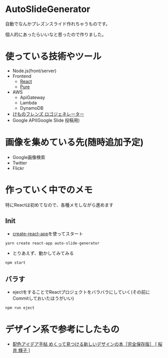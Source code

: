 # AutoSlideGenerator

自動でなんかプレズンスライド作れちゃうものです。

個人的にあったらいいなと思ったので作りました。

# 使っている技術やツール
 * Node.js(front/server)
 * Frontend
   * [React](https://reactjs.org)
   * [Pure](https://purecss.io/)
 * AWS
   * ApiGateway
   * Lambda
   * DynamoDB
 * [けものフレンズ ロゴジェネレーター](https://aratama.github.io/kemonogen/)
 * Google API(Google Slide 投稿用)

# 画像を集めている先(随時追加予定)
 * Google画像検索
 * Twitter
 * Flickr

# 作っていく中でのメモ
特にReactは初めてなので、各種メモしながら進めます

## Init
 * [create-react-app](https://github.com/facebook/create-react-app)を使ってスタート

```
yarn create react-app auto-slide-generator
```
 * とりあえず、動かしてみてみる

```
npm start
```

## バラす
 * ejectをすることでReactプロジェクトをバラバラにしていく(その前にCommitしておいたほうがいい)
```
npm run eject
```

# デザイン系で参考にしたもの
 * [配色アイデア手帖 めくって見つける新しいデザインの本［完全保存版］ [ 桜井 輝子 ]](https://hb.afl.rakuten.co.jp/hgc/18ab110a.e78ad517.18ab110b.3a837bfb/?pc=https%3A%2F%2Fitem.rakuten.co.jp%2Fbook%2F15176294%2F&m=http%3A%2F%2Fm.rakuten.co.jp%2Fbook%2Fi%2F18822066%2F&link_type=text&ut=eyJwYWdlIjoiaXRlbSIsInR5cGUiOiJ0ZXh0Iiwic2l6ZSI6IjI0MHgyNDAiLCJuYW0iOjEsIm5hbXAiOiJyaWdodCIsImNvbSI6MSwiY29tcCI6ImRvd24iLCJwcmljZSI6MSwiYm9yIjoxLCJjb2wiOjEsImJidG4iOjF9)
